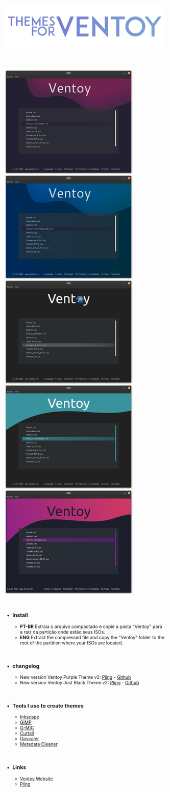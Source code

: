 <br><br>

<p align="center"> <img width="700" height="" src="/assets/ventoythemes.png"> </p>

<br><br> 

<a href="/assets/screenshots/ventoy_adwaita.png" target="_blank"><img src="/assets/screenshots/ventoy_adwaita.png" alt="ventoy_adwaita" width="400"></a> <a href="/assets/screenshots/ventoy_adwaita_blue.png" target="_blank"><img src="/assets/screenshots/ventoy_adwaita_blue.png" alt="ventoy_adwaita_blue" width="400"></a> <a href="/assets/screenshots/ventoy_justblack.png" target="_blank"><img src="/assets/screenshots/ventoy_justblack.png" alt="ventoy_justblack" width="400"></a> <a href="/assets/screenshots/ventoy_ocenblue.png" target="_blank"><img src="/assets/screenshots/ventoy_ocenblue.png" alt="ventoy_ocenblue" width="400"></a> <a href="/assets/screenshots/ventoy_purple.png" target="_blank"><img src="/assets/screenshots/ventoy_purple.png" alt="ventoy_purple" width="400"></a>

<br> 

- ### Install
  - **PT-BR** Extraia o arquivo compactado e copie a pasta "Ventoy" para a raiz da partição onde estão seus ISOs.
  - **ENG** Extract the compressed file and copy the "Ventoy" folder to the root of the partition where your ISOs are located.

<br> 

- ### changelog
  - New version Ventoy Purple Theme v2: [Pling](https://www.pling.com/p/1996159) - [Github](https://github.com/odiegoduarte/ventoy-themes/releases/tag/0.7)
  - New version Ventoy Just Black Theme v2: [Pling](https://www.pling.com/p/2055783/) - [Github](https://github.com/odiegoduarte/ventoy-themes/releases/tag/0.6)

<br>

- ### Tools I use to create themes
  - [Inkscape](https://inkscape.org/)  
  - [GIMP](https://www.gimp.org/)  
  - [G-MIC](https://gmic.eu/index.html)  
  - [Curtail](https://github.com/Huluti/Curtail)  
  - [Upscaler](https://theevilskeleton.gitlab.io/upscaler)  
  - [Metadata Cleaner](https://metadatacleaner.romainvigier.fr/)  

<br> 

- ### Links
  - [Ventoy Website](https://www.ventoy.net/en/index.html)  
  - [Pling](https://www.pling.com/u/diegoduartegoogle.com)  

<br><br> 

